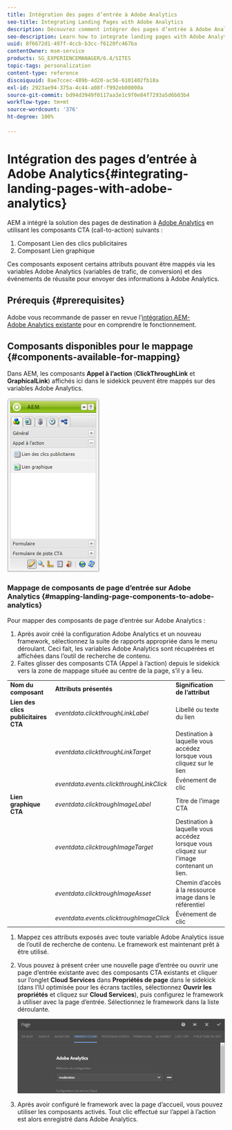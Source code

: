 ```yaml
---
title: Intégration des pages d’entrée à Adobe Analytics
seo-title: Integrating Landing Pages with Adobe Analytics
description: Découvrez comment intégrer des pages d’entrée à Adobe Analytics.
seo-description: Learn how to integrate landing pages with Adobe Analytics.
uuid: 8f6672d1-497f-4ccb-b3cc-f6120fc467ba
contentOwner: msm-service
products: SG_EXPERIENCEMANAGER/6.4/SITES
topic-tags: personalization
content-type: reference
discoiquuid: 8ae7ccec-489b-4d20-ac56-6101402fb18a
exl-id: 2923ae94-375a-4c44-a08f-f992eb08000a
source-git-commit: bd94d3949f0117aa3e1c9f0e84f7293a5d6b03b4
workflow-type: tm+mt
source-wordcount: '376'
ht-degree: 100%

---
```


# Intégration des pages d’entrée à Adobe Analytics{#integrating-landing-pages-with-adobe-analytics}

AEM a intégré la solution des pages de destination à [Adobe Analytics](https://www.omniture.com/en/products/analytics/sitecatalyst) en utilisant les composants CTA (call-to-action) suivants :

1. Composant Lien des clics publicitaires
1. Composant Lien graphique

Ces composants exposent certains attributs pouvant être mappés via les variables Adobe Analytics (variables de trafic, de conversion) et des événements de réussite pour envoyer des informations à Adobe Analytics.

## Prérequis {#prerequisites}

Adobe vous recommande de passer en revue l’[intégration AEM-Adobe Analytics existante](/help/sites-administering/adobeanalytics.md) pour en comprendre le fonctionnement.

## Composants disponibles pour le mappage {#components-available-for-mapping}

Dans AEM, les composants **Appel à l’action** (**ClickThroughLink** et **GraphicalLink**) affichés ici dans le sidekick peuvent être mappés sur des variables Adobe Analytics.

![chlimage_1-21](assets/chlimage_1-21.jpeg)

### Mappage de composants de page d’entrée sur Adobe Analytics {#mapping-landing-page-components-to-adobe-analytics}

Pour mapper des composants de page d’entrée sur Adobe Analytics :

1. Après avoir créé la configuration Adobe Analytics et un nouveau framework, sélectionnez la suite de rapports appropriée dans le menu déroulant. Ceci fait, les variables Adobe Analytics sont récupérées et affichées dans l’outil de recherche de contenu.
1. Faites glisser des composants CTA (Appel à l’action) depuis le sidekick vers la zone de mappage située au centre de la page, s’il y a lieu.

<table> 
 <tbody>
  <tr>
   <td><strong>Nom du composant</strong></td> 
   <td><strong>Attributs présentés</strong></td> 
   <td><strong>Signification de l’attribut</strong></td> 
  </tr>
  <tr>
   <td><strong>Lien des clics publicitaires CTA</strong></td> 
   <td><i>eventdata.clickthroughLinkLabel</i> <br /> </td> 
   <td>Libellé ou texte du lien </td> 
  </tr>
  <tr>
   <td><br type="_moz" /> </td> 
   <td><i>eventdata.clickthroughLinkTarget</i> <br /> </td> 
   <td>Destination à laquelle vous accédez lorsque vous cliquez sur le lien </td> 
  </tr>
  <tr>
   <td><br type="_moz" /> </td> 
   <td><i>eventdata.events.clickthroughLinkClick</i> <br /> </td> 
   <td>Événement de clic </td> 
  </tr>
  <tr>
   <td><strong>Lien graphique CTA</strong></td> 
   <td><i>eventdata.clicktroughImageLabel</i> <br /> </td> 
   <td>Titre de l’image CTA </td> 
  </tr>
  <tr>
   <td><br type="_moz" /> </td> 
   <td><i>eventdata.clicktroughImageTarget</i> <br /> </td> 
   <td>Destination à laquelle vous accédez lorsque vous cliquez sur l’image contenant un lien.</td> 
  </tr>
  <tr>
   <td><br type="_moz" /> </td> 
   <td><i>eventdata.clicktroughImageAsset</i> <br /> </td> 
   <td>Chemin d’accès à la ressource image dans le référentiel </td> 
  </tr>
  <tr>
   <td><br type="_moz" /> </td> 
   <td><i>eventdata.events.clicktroughImageClick</i> <br /> </td> 
   <td>Événement de clic</td> 
  </tr>
 </tbody>
</table>

1. Mappez ces attributs exposés avec toute variable Adobe Analytics issue de l’outil de recherche de contenu. Le framework est maintenant prêt à être utilisé.
1. Vous pouvez à présent créer une nouvelle page d’entrée ou ouvrir une page d’entrée existante avec des composants CTA existants et cliquer sur l’onglet **Cloud Services** dans **Propriétés de page** dans le sidekick (dans l’IU optimisée pour les écrans tactiles, sélectionnez **Ouvrir les propriétés** et cliquez sur **Cloud Services**), puis configurez le framework à utiliser avec la page d’entrée. Sélectionnez le framework dans la liste déroulante.

   ![chlimage_1-25](assets/chlimage_1-25.png)

1. Après avoir configuré le framework avec la page d’accueil, vous pouvez utiliser les composants activés. Tout clic effectué sur l’appel à l’action est alors enregistré dans Adobe Analytics.
